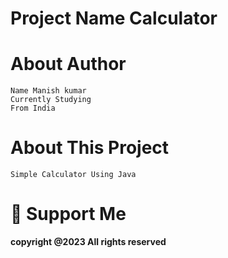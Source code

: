 # Project Name Calculator

# About Author
```
Name Manish kumar
Currently Studying
From India
```

# About This Project
```
Simple Calculator Using Java
```

# 💖 Support Me
**copyright @2023 All rights reserved**
